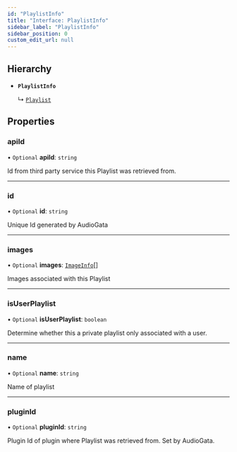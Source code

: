 ```yaml
---
id: "PlaylistInfo"
title: "Interface: PlaylistInfo"
sidebar_label: "PlaylistInfo"
sidebar_position: 0
custom_edit_url: null
---
```


## Hierarchy

- **`PlaylistInfo`**

  ↳ [`Playlist`](Playlist.md)

## Properties

### apiId

• `Optional` **apiId**: `string`

Id from third party service this Playlist was retrieved from.

___

### id

• `Optional` **id**: `string`

Unique Id generated by AudioGata

___

### images

• `Optional` **images**: [`ImageInfo`](ImageInfo.md)[]

Images associated with this Playlist

___

### isUserPlaylist

• `Optional` **isUserPlaylist**: `boolean`

Determine whether this a private playlist only associated with a user.

___

### name

• `Optional` **name**: `string`

Name of playlist

___

### pluginId

• `Optional` **pluginId**: `string`

Plugin Id of plugin where Playlist was retrieved from. Set by AudioGata.
